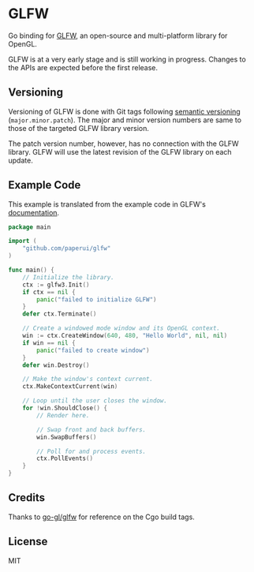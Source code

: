# GLFW

Go binding for [GLFW](http://www.glfw.org/), an open-source and multi-platform library for OpenGL.

GLFW is at a very early stage and is still working in progress. Changes to the APIs are expected before the first release.

## Versioning

Versioning of GLFW is done with Git tags following [semantic versioning](https://semver.org/) (`major.minor.patch`). The major and minor version numbers are same to those of the targeted GLFW library version.

The patch version number, however, has no connection with the GLFW library. GLFW will use the latest revision of the GLFW library on each update.

## Example Code

This example is translated from the example code in GLFW's [documentation](http://www.glfw.org/documentation.html).

```go
package main

import (
	"github.com/paperui/glfw"
)

func main() {
	// Initialize the library.
	ctx := glfw3.Init()
	if ctx == nil {
		panic("failed to initialize GLFW")
	}
	defer ctx.Terminate()

	// Create a windowed mode window and its OpenGL context.
	win := ctx.CreateWindow(640, 480, "Hello World", nil, nil)
	if win == nil {
		panic("failed to create window")
	}
	defer win.Destroy()

	// Make the window's context current.
	ctx.MakeContextCurrent(win)

	// Loop until the user closes the window.
	for !win.ShouldClose() {
		// Render here.

		// Swap front and back buffers.
		win.SwapBuffers()

		// Poll for and process events.
		ctx.PollEvents()
	}
}

```

## Credits

Thanks to [go-gl/glfw](https://github.com/go-gl/glfw) for reference on the Cgo build tags.

## License

MIT